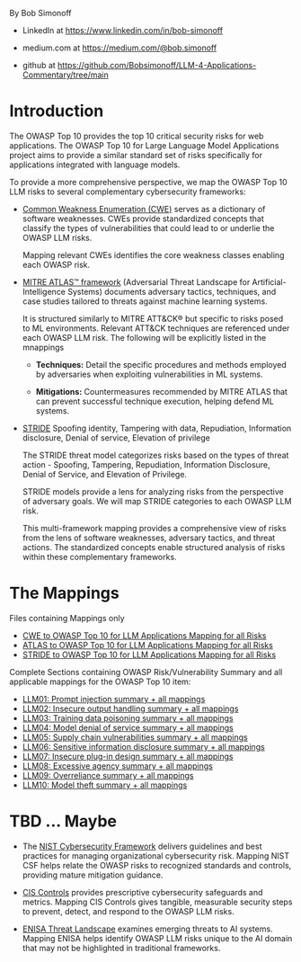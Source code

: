 By Bob Simonoff

- LinkedIn at https://www.linkedin.com/in/bob-simonoff

- medium.com at https://medium.com/@bob.simonoff

- github at https://github.com/Bobsimonoff/LLM-4-Applications-Commentary/tree/main


# Introduction

The OWASP Top 10 provides the top 10 critical security risks for web applications. The OWASP Top 10 for Large Language Model Applications project aims to provide a similar standard set of risks specifically for applications integrated with language models. 

To provide a more comprehensive perspective, we map the OWASP Top 10 LLM risks to several complementary cybersecurity frameworks:

- [Common Weakness Enumeration (CWE)](https://cwe.mitre.org/) serves as a dictionary of software weaknesses. CWEs provide standardized concepts that classify the types of vulnerabilities that could lead to or underlie the OWASP LLM risks. 

  Mapping relevant CWEs identifies the core weakness classes enabling each OWASP risk.

- [MITRE ATLAS™ framework](https://atlas.mitre.org/) (Adversarial Threat Landscape for Artificial-Intelligence Systems) documents adversary tactics, techniques, and case studies tailored to threats against machine learning systems. 

  It is structured similarly to MITRE ATT&CK® but specific to risks posed to ML environments. Relevant ATT&CK techniques are referenced under each OWASP LLM risk. The following will be explicitly listed in the mnappings

  - **Techniques:** Detail the specific procedures and methods employed by adversaries when exploiting vulnerabilities in ML systems.

  - **Mitigations:** Countermeasures recommended by MITRE ATLAS that can prevent successful technique execution, helping defend ML systems.

- [STRIDE](https://learn.microsoft.com/en-us/previous-versions/commerce-server/ee823878(v=cs.20)?redirectedfrom=MSDN) Spoofing identity, Tampering with data, Repudiation, Information disclosure, Denial of service, Elevation of privilege 

  The STRIDE threat model categorizes risks based on the types of threat action - Spoofing, Tampering, Repudiation, Information Disclosure, Denial of Service, and Elevation of Privilege. 

  STRIDE models provide a lens for analyzing risks from the perspective of adversary goals. We will map STRIDE categories to each OWASP LLM risk.

  This multi-framework mapping provides a comprehensive view of risks from the lens of software weaknesses, adversary tactics, and threat actions. The standardized concepts enable structured analysis of risks within these complementary frameworks.


# The Mappings
Files containing Mappings only
- [CWE to OWASP Top 10 for LLM Applications Mapping for all Risks](./OWASP-CWE-mapping.md)
- [ATLAS to OWASP Top 10 for LLM Applications Mapping for all Risks](./OWASP-ATLAS.md) 
- [STRIDE to OWASP Top 10 for LLM Applications Mapping for all Risks](./OWASP-STRIDE.md)


Complete Sections containing OWASP Risk/Vulnerability Summary and all applicable mappings for the OWASP Top 10 item:

- [LLM01: Prompt injection summary + all mappings](./OWASP-Mappings-to-other-frameworks-LLM01-PromptInj.md)
- [LLM02: Insecure output handling summary + all mappings](./OWASP-Mappings-to-other-frameworks-LLM02-InsecureOutput.md) 
- [LLM03: Training data poisoning summary + all mappings](./OWASP-Mappings-to-other-frameworks-LLM03-TrainingDataPoisoning.md)
- [LLM04: Model denial of service summary + all mappings](./OWASP-Mappings-to-other-frameworks-LLM04-ModelDoS.md)
- [LLM05: Supply chain vulnerabilities summary + all mappings](./OWASP-Mappings-to-other-frameworks-LLM05-SupplyChain.md)
- [LLM06: Sensitive information disclosure summary + all mappings](./OWASP-Mappings-to-other-frameworks-LLM06-SensitiveInfoDisclosure.md)
- [LLM07: Insecure plug-in design summary + all mappings](./OWASP-Mappings-to-other-frameworks-LLM07-InsecurePlugin.md)
- [LLM08: Excessive agency summary + all mappings](./OWASP-Mappings-to-other-frameworks-LLM08-ExcessiveAgency.md)
- [LLM09: Overreliance summary + all mappings](./OWASP-Mappings-to-other-frameworks-LLM09-Overreliance.md)
- [LLM10: Model theft summary + all mappings](./OWASP-Mappings-to-other-frameworks-LLM10-ModelTheft.md)




# TBD ... Maybe

- The [NIST Cybersecurity Framework](https://www.nist.gov/cyberframework) delivers guidelines and best practices for managing organizational cybersecurity risk. Mapping NIST CSF helps relate the OWASP risks to recognized standards and controls, providing mature mitigation guidance.

- [CIS Controls](https://www.cisecurity.org/controls/) provides prescriptive cybersecurity safeguards and metrics. Mapping CIS Controls gives tangible, measurable security steps to prevent, detect, and respond to the OWASP LLM risks.

- [ENISA Threat Landscape](https://www.enisa.europa.eu/) examines emerging threats to AI systems. Mapping ENISA helps identify OWASP LLM risks unique to the AI domain that may not be highlighted in traditional frameworks.